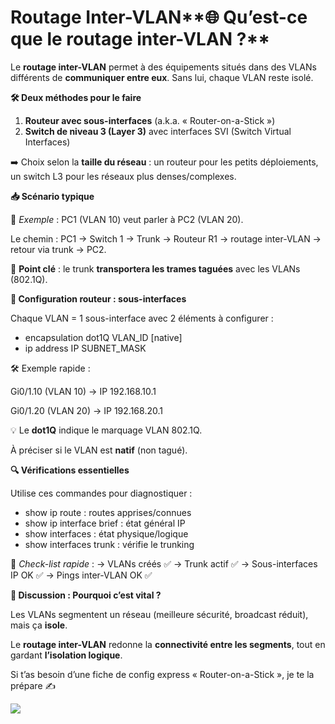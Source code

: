 # Routage Inter-VLAN**🌐 Qu’est-ce que le routage inter-VLAN ?**

Le **routage inter-VLAN** permet à des équipements situés dans des VLANs différents de **communiquer entre eux**. Sans lui, chaque VLAN reste isolé.

**🛠️ Deux méthodes pour le faire**

1.  **Routeur avec sous-interfaces** (a.k.a. « Router-on-a-Stick »)
2.  **Switch de niveau 3 (Layer 3)** avec interfaces SVI (Switch Virtual Interfaces)

➡️ Choix selon la **taille du réseau** : un routeur pour les petits déploiements, un switch L3 pour les réseaux plus denses/complexes.



**📥 Scénario typique**

📍 *Exemple* : PC1 (VLAN 10) veut parler à PC2 (VLAN 20).

Le chemin : PC1 → Switch 1 → Trunk → Routeur R1 → routage inter-VLAN → retour via trunk → PC2.

🧠 **Point clé** : le trunk **transportera les trames taguées** avec les VLANs (802.1Q).



**🔧 Configuration routeur : sous-interfaces**

Chaque VLAN = 1 sous-interface avec 2 éléments à configurer :

- encapsulation dot1Q VLAN_ID [native]
- ip address IP SUBNET_MASK

🛠️ Exemple rapide :

Gi0/1.10 (VLAN 10) → IP 192.168.10.1

Gi0/1.20 (VLAN 20) → IP 192.168.20.1

💡 Le **dot1Q** indique le marquage VLAN 802.1Q.

À préciser si le VLAN est **natif** (non tagué).



**🔍 Vérifications essentielles**

Utilise ces commandes pour diagnostiquer :

- show ip route : routes apprises/connues
- show ip interface brief : état général IP
- show interfaces : état physique/logique
- show interfaces trunk : vérifie le trunking

🧠 *Check-list rapide* : → VLANs créés ✅ → Trunk actif ✅ → Sous-interfaces IP OK ✅ → Pings inter-VLAN OK ✅



**🧩 Discussion : Pourquoi c’est vital ?**

Les VLANs segmentent un réseau (meilleure sécurité, broadcast réduit), mais ça **isole**.

Le **routage inter-VLAN** redonne la **connectivité entre les segments**, tout en gardant **l’isolation logique**.

Si t’as besoin d’une fiche de config express « Router-on-a-Stick », je te la prépare ✍️

![](../../../media/Cours-Infrastructures-réseaux-Routage-Inter-VLAN-image1.png)


